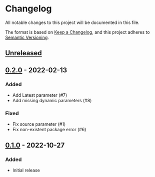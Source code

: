 # Changelog

All notable changes to this project will be documented in this file.

The format is based on [Keep a Changelog](https://keepachangelog.com/en/1.0.0/),
and this project adheres to [Semantic Versioning](https://semver.org/spec/v2.0.0.html).

## [Unreleased]

## [0.2.0] - 2022-02-13

### Added

- Add Latest parameter (#7)
- Add missing dynamic parameters (#8)

### Fixed

- Fix source parameter (#1)
- Fix non-existent package error (#6)

## [0.1.0] - 2022-10-27

### Added

- Initial release

[Unreleased]: https://github.com/AnyPackage/AnyPackage.PowerShellGet/compare/v0.2.0...HEAD
[0.2.0]: https://github.com/AnyPackage/AnyPackage.PowerShellGet/releases/tag/v0.2.0
[0.1.0]: https://github.com/AnyPackage/AnyPackage.PowerShellGet/releases/tag/v0.1.0
